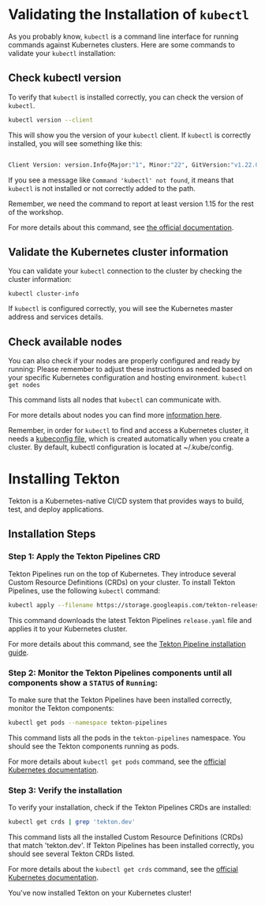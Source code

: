 # Validating the Installation of `kubectl`

As you probably know, `kubectl` is a command line interface for running commands against Kubernetes clusters. Here are some commands to validate your `kubectl` installation:

## Check kubectl version

To verify that `kubectl` is installed correctly, you can check the version of `kubectl`.

```bash
kubectl version --client
```

This will show you the version of your `kubectl` client. If `kubectl` is correctly installed, you will see something like this:

```bash

Client Version: version.Info{Major:"1", Minor:"22", GitVersion:"v1.22.0", GitCommit:"xyz", GitTreeState:"clean", BuildDate:"2022-07-28T10:40:01Z", GoVersion:"go1.16.6", Compiler:"gc", Platform:"linux/amd64"}
```

If you see a message like `Command 'kubectl' not found`, it means that `kubectl` is not installed or not correctly added to the path.

Remember, we need the command to report at least version 1.15 for the rest of the workshop.

For more details about this command, see [the official documentation](https://kubernetes.io/docs/concepts/overview/working-with-objects/namespaces/).

## Validate the Kubernetes cluster information

You can validate your `kubectl` connection to the cluster by checking the cluster information:

`kubectl cluster-info`

If `kubectl` is configured correctly, you will see the Kubernetes master address and services details.

## Check available nodes

You can also check if your nodes are properly configured and ready by running:
Please remember to adjust these instructions as needed based on your specific Kubernetes configuration and hosting environment.
`kubectl get nodes`

This command lists all nodes that `kubectl` can communicate with.

For more details about nodes you can find more [information here](https://kubernetes.io/docs/concepts/architecture/nodes/).

Remember, in order for `kubectl` to find and access a Kubernetes cluster, it needs a [kubeconfig file](https://kubernetes.io/docs/concepts/configuration/organize-cluster-access-kubeconfig/), which is created automatically when you create a cluster. By default, kubectl configuration is located at ~/.kube/config.

# Installing Tekton

Tekton is a Kubernetes-native CI/CD system that provides ways to build, test, and deploy applications.

## Installation Steps

### Step 1: Apply the Tekton Pipelines CRD

Tekton Pipelines run on the top of Kubernetes. They introduce several Custom Resource Definitions (CRDs) on your cluster. To install Tekton Pipelines, use the following `kubectl` command:

```bash
kubectl apply --filename https://storage.googleapis.com/tekton-releases/pipeline/latest/release.yaml
```

This command downloads the latest Tekton Pipelines `release.yaml` file and applies it to your Kubernetes cluster.

For more details about this command, see the [Tekton Pipeline installation guide](https://tekton.dev/docs/pipelines/install/).

### Step 2: Monitor the Tekton Pipelines components until all components show a `STATUS` of `Running`:

To make sure that the Tekton Pipelines have been installed correctly, monitor the Tekton components:

```bash
kubectl get pods --namespace tekton-pipelines
```

This command lists all the pods in the `tekton-pipelines` namespace. You should see the Tekton components running as pods.

For more details about `kubectl get pods` command, see the [official Kubernetes documentation](https://kubernetes.io/docs/reference/generated/kubectl/kubectl-commands#get).

### Step 3: Verify the installation

To verify your installation, check if the Tekton Pipelines CRDs are installed:

```bash
kubectl get crds | grep 'tekton.dev'
```

This command lists all the installed Custom Resource Definitions (CRDs) that match 'tekton.dev'. If Tekton Pipelines has been installed correctly, you should see several Tekton CRDs listed.

For more details about the `kubectl get crds` command, see the [official Kubernetes documentation](https://kubernetes.io/docs/tasks/extend-kubernetes/custom-resources/custom-resource-definitions/).

You've now installed Tekton on your Kubernetes cluster!